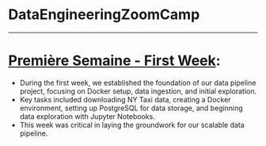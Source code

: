 # DataEngineeringZoomCamp


---
# [Première Semaine - First Week](https://github.com/le-oasis/DataEngineeringZoomCamp/tree/main/Premi%C3%A8re%20Semaine%20-%20First%20Week):


- During the first week, we established the foundation of our data pipeline project, focusing on Docker setup, data ingestion, and initial exploration. 
- Key tasks included downloading NY Taxi data, creating a Docker environment, setting up PostgreSQL for data storage, and beginning data exploration with Jupyter Notebooks. 
- This week was critical in laying the groundwork for our scalable data pipeline.




